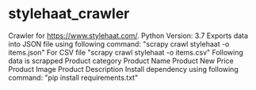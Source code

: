 # stylehaat_crawler
Crawler for https://www.stylehaat.com/.  Python Version: 3.7  Exports data into JSON file using following command: "scrapy crawl stylehaat -o items.json"  For CSV file "scrapy crawl stylehaat -o items.csv"  Following data is scrapped  Product category Product Name Product New Price Product Image Product Description Install dependency using following command: "pip install requirements.txt"
